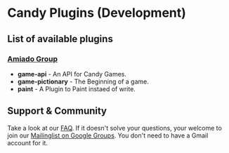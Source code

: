 # Candy Plugins (Development)

## List of available plugins
### [Amiado Group](http://www.amiadogroup.com)
* __game-api__ - An API for Candy Games.
* __game-pictionary__ - The Beginning of a game.
* __paint__ - A Plugin to Paint instaed of write.

Support & Community
-------------------
Take a look at our [FAQ](https://github.com/candy-chat/candy/wiki/Frequently-Asked-Questions). If it doesn't solve your questions, your welcome to join our [Mailinglist on Google Groups](http://groups.google.com/group/candy-chat).
You don't need to have a Gmail account for it. 
